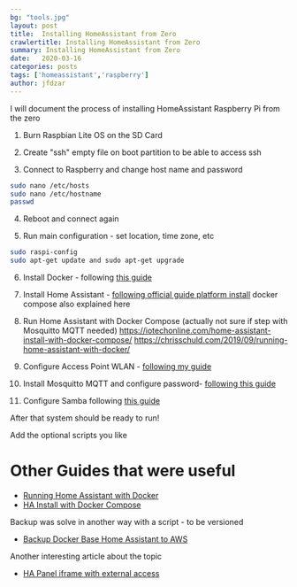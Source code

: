 ```yaml
---
bg: "tools.jpg"
layout: post
title:  Installing HomeAssistant from Zero
crawlertitle: Installing HomeAssistant from Zero
summary: Installing HomeAssistant from Zero
date:   2020-03-16
categories: posts
tags: ['homeassistant','raspberry']
author: jfdzar
---
```


 I will document the process of installing HomeAssistant Raspberry Pi from the zero

1. Burn Raspbian Lite OS on the SD Card

2. Create "ssh" empty file on boot partition to be able to access ssh

3. Connect to Raspberry and change host name and password
```bash
sudo nano /etc/hosts
sudo nano /etc/hostname
passwd
```

4. Reboot and connect again

5. Run main configuration - set location, time zone, etc
```bash
sudo raspi-config
sudo apt-get update and sudo apt-get upgrade
```

6. Install Docker - following [this guide](https://phoenixnap.com/kb/docker-on-raspberry-pi)

7. Install Home Assistant - [following official guide platform install](https://www.home-assistant.io/installation/raspberrypi)
docker compose also explained here

9. Run Home Assistant with Docker Compose (actually not sure if step with Mosquitto MQTT needed)
https://iotechonline.com/home-assistant-install-with-docker-compose/
https://chrisschuld.com/2019/09/running-home-assistant-with-docker/

10. Configure Access Point WLAN - [following my guide](/posts/create-wifi-access-point)

11. Install Mosquitto MQTT and configure password- [following this guide](https://iot4beginners.com/mosquitto-mqtt-broker-on-raspberry-pi/)

12. Configure Samba following [this guide](https://magpi.raspberrypi.org/articles/samba-file-server) 

After that system should be ready to run!

Add the optional scripts you like


# Other Guides that were useful
* [Running Home Assistant with Docker](https://chrisschuld.com/2019/09/running-home-assistant-with-docker/)
* [HA Install with Docker Compose](https://iotechonline.com/home-assistant-install-with-docker-compose/)

Backup was solve in another way with a script - to be versioned
* [Backup Docker Base Home Assistant to AWS](https://chrisschuld.com/2019/09/backup-docker-based-home-assistant-to-s3/)

Another interesting article about the topic
* [HA Panel iframe with external access](https://iotechonline.com/home-assistant-panel_iframe-external-access-with-nginx-proxy/)


